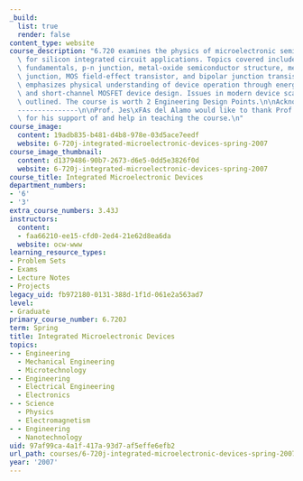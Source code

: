 ```yaml
---
_build:
  list: true
  render: false
content_type: website
course_description: "6.720 examines the physics of microelectronic semiconductor devices\
  \ for silicon integrated circuit applications. Topics covered include: semiconductor\
  \ fundamentals, p-n junction, metal-oxide semiconductor structure, metal-semiconductor\
  \ junction, MOS field-effect transistor, and bipolar junction transistor. The course\
  \ emphasizes physical understanding of device operation through energy band diagrams\
  \ and short-channel MOSFET device design. Issues in modern device scaling are also\
  \ outlined. The course is worth 2 Engineering Design Points.\n\nAcknowledgments\n\
  ---------------\n\nProf. Jes\xFAs del Alamo would like to thank Prof. Harry Tuller\
  \ for his support of and help in teaching the course.\n"
course_image:
  content: 19adb835-b481-d4b8-978e-03d5ace7eedf
  website: 6-720j-integrated-microelectronic-devices-spring-2007
course_image_thumbnail:
  content: d1379486-90b7-2673-d6e5-0dd5e3826f0d
  website: 6-720j-integrated-microelectronic-devices-spring-2007
course_title: Integrated Microelectronic Devices
department_numbers:
- '6'
- '3'
extra_course_numbers: 3.43J
instructors:
  content:
  - faa66210-ee15-cfd0-2ed4-21e62d8ea6da
  website: ocw-www
learning_resource_types:
- Problem Sets
- Exams
- Lecture Notes
- Projects
legacy_uid: fb972180-0131-388d-1f1d-061e2a563ad7
level:
- Graduate
primary_course_number: 6.720J
term: Spring
title: Integrated Microelectronic Devices
topics:
- - Engineering
  - Mechanical Engineering
  - Microtechnology
- - Engineering
  - Electrical Engineering
  - Electronics
- - Science
  - Physics
  - Electromagnetism
- - Engineering
  - Nanotechnology
uid: 97af99ca-4a1f-417a-93d7-af5effe6efb2
url_path: courses/6-720j-integrated-microelectronic-devices-spring-2007
year: '2007'
---
```

